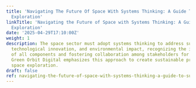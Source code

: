 ```yaml
---
title: 'Navigating The Future Of Space With Systems Thinking: A Guide To Sustainable
  Exploration'
linkTitle: 'Navigating the Future of Space with Systems Thinking: A Guide to Sustainable
  Exploration'
date: '2025-04-29T17:10:00Z'
weight: 1
description: The space sector must adopt systems thinking to address sustainability,
  technological innovation, and environmental impact, recognizing the interconnectedness
  of all components and fostering collaboration among stakeholders for long-term solutions.
  Green Orbit Digital emphasizes this approach to create sustainable practices in
  space exploration.
draft: false
ref: navigating-the-future-of-space-with-systems-thinking-a-guide-to-sustainable-exploration
---
```


